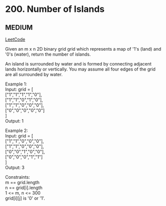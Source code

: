 # 200. Number of Islands

## MEDIUM

[LeetCode](https://leetcode.cn/problems/number-of-islands/)

Given an m x n 2D binary grid grid which represents a map of '1's (land) and '0's (water), return the number of islands.

An island is surrounded by water and is formed by connecting adjacent lands horizontally or vertically. You may assume all four edges of the grid are all surrounded by water.


Example 1:\
Input: grid = [\
  ["1","1","1","1","0"],\
  ["1","1","0","1","0"],\
  ["1","1","0","0","0"],\
  ["0","0","0","0","0"]\
]\
Output: 1

Example 2:\
Input: grid = [\
  ["1","1","0","0","0"],\
  ["1","1","0","0","0"],\
  ["0","0","1","0","0"],\
  ["0","0","0","1","1"]\
]\
Output: 3
 

Constraints:\
m == grid.length\
n == grid[i].length\
1 <= m, n <= 300\
grid[i][j] is '0' or '1'.